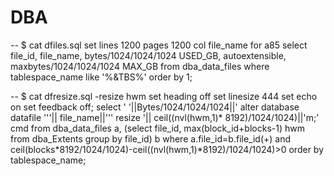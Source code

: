 # DBA


-- $ cat dfiles.sql
set lines 1200 pages 1200
col file_name for a85
select file_id, file_name, bytes/1024/1024/1024 USED_GB, autoextensible, maxbytes/1024/1024/1024 MAX_GB from dba_data_files where tablespace_name like '%&TBS%' order by 1;

-- $ cat dfresize.sql -resize hwm
set heading off
set linesize 444
set echo on
set feedback off;
select ' '||Bytes/1024/1024/1024||' alter database datafile '''|| file_name||''' resize '|| ceil((nvl(hwm,1)* 8192)/1024/1024)||'m;' cmd
from dba_data_files a,
(select file_id, max(block_id+blocks-1) hwm
from dba_Extents group by file_id) b
where a.file_id=b.file_id(+)
and ceil(blocks*8192/1024/1024)-ceil((nvl(hwm,1)*8192)/1024/1024)>0   order by tablespace_name;
